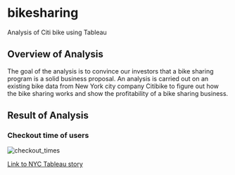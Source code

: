 # bikesharing
Analysis of Citi bike using Tableau

## Overview of Analysis

The goal of the analysis is to convince our investors that a bike sharing program is a solid business proposal. An analysis is carried out on an existing bike data from New York city company Citibike to figure out how the bike sharing works and show the profitability of a bike sharing business.

## Result of Analysis

### Checkout time of users

![checkout_times](https://user-images.githubusercontent.com/111251560/206339264-2f65b387-7b5b-4e0e-910d-f9c4a9303d6e.png)



[Link to NYC Tableau story](https://public.tableau.com/app/profile/akanksha.lamba/viz/NYCCitibikeAnalysis_16704632563000/NYCCitibikeAnalysis)

